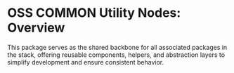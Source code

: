 # OSS COMMON Utility Nodes: Overview

This package serves as the shared backbone for all associated packages in the stack, offering reusable components, helpers, and abstraction layers to simplify development and ensure consistent behavior.